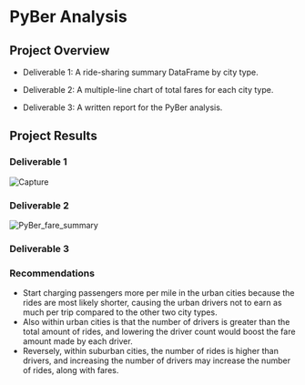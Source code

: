 # PyBer Analysis

## Project Overview
 - Deliverable 1: A ride-sharing summary DataFrame by city type.
 + Deliverable 2: A multiple-line chart of total fares for each city type.
 * Deliverable 3: A written report for the PyBer analysis.

## Project Results
### Deliverable 1
![Capture](https://user-images.githubusercontent.com/119345840/212217569-7324a04d-59c3-447d-b038-ce0971444249.PNG)






### Deliverable 2
![PyBer_fare_summary](https://user-images.githubusercontent.com/119345840/212217863-007bfb5b-82aa-4f4e-8c8b-836f2c8b00a7.png)









### Deliverable 3

### Recommendations
- Start charging passengers more per mile in the urban cities because the rides are most likely shorter, causing the urban drivers not to earn as much per trip compared to the other two city types.
- Also within urban cities is that the number of drivers is greater than the total amount of rides, and lowering the driver count would boost the fare amount made by each driver.
- Reversely, within suburban cities, the number of rides is higher than drivers, and increasing the number of drivers may increase the number of rides, along with fares. 
